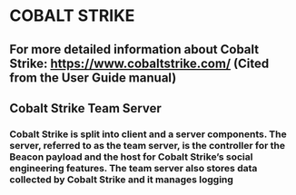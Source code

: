 # COBALT STRIKE 

## For more detailed information about Cobalt Strike: https://www.cobaltstrike.com/ (Cited from the User Guide manual)

## Cobalt Strike Team Server

### Cobalt Strike is split into client and a server components. The server, referred to as the team server, is the controller for the Beacon payload and the host for Cobalt Strike’s social engineering features. The team server also stores data collected by Cobalt Strike and it manages logging
